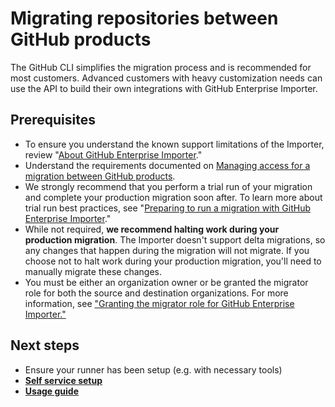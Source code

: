 # Migrating repositories between GitHub products

The GitHub CLI simplifies the migration process and is recommended for most customers. Advanced customers with heavy customization needs can use the API to build their own integrations with GitHub Enterprise Importer.

## Prerequisites

- To ensure you understand the known support limitations of the Importer, review "[About GitHub Enterprise Importer](https://docs.github.com/en/enterprise-cloud@latest/migrations/using-github-enterprise-importer/understanding-github-enterprise-importer/about-github-enterprise-importer#support-limitations-for-github-enterprise-importer)."
- Understand the requirements documented on [Managing access for a migration between GitHub products](https://docs.github.com/en/enterprise-cloud@latest/migrations/using-github-enterprise-importer/migrating-between-github-products/managing-access-for-a-migration-between-github-products#required-roles).
- We strongly recommend that you perform a trial run of your migration and complete your production migration soon after. To learn more about trial run best practices, see "[Preparing to run a migration with GitHub Enterprise Importer](https://docs.github.com/en/enterprise-cloud@latest/migrations/using-github-enterprise-importer/preparing-to-migrate-with-github-enterprise-importer/preparing-to-run-a-migration-with-github-enterprise-importer)."
- While not required, **we recommend halting work during your production migration**. The Importer doesn't support delta migrations, so any changes that happen during the migration will not migrate. If you choose not to halt work during your production migration, you'll need to manually migrate these changes.
- You must be either an organization owner or be granted the migrator role for both the source and destination organizations. For more information, see ["Granting the migrator role for GitHub Enterprise Importer."](https://docs.github.com/en/enterprise-cloud@latest/migrations/using-github-enterprise-importer/migrating-between-github-products/managing-access-for-a-migration-between-github-products#granting-the-migrator-role)

## Next steps

- Ensure your runner has been setup (e.g. with necessary tools)
- [**Self service setup**](./01.self-service-setup.md)
- [**Usage guide**](./02.usage.guide.md)